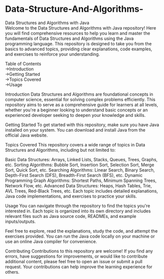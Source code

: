 # Data-Structure-And-Algorithms-
Data Structures and Algorithms with Java                                                                                                                   
Welcome to the Data Structures and Algorithms with Java repository! Here you will find comprehensive resources to help you learn and master the fundamentals of Data Structures and Algorithms using the Java programming language. This repository is designed to take you from the basics to advanced topics, providing clear explanations, code examples, and exercises to reinforce your understanding.

Table of Contents                                                           
->Introduction                                                                     
->Getting Started                                                          
->Topics Covered                                                        
->Usage                                           

Introduction
Data Structures and Algorithms are foundational concepts in computer science, essential for solving complex problems efficiently. This repository aims to serve as a comprehensive guide for learners at all levels, whether you're a beginner looking to understand basic concepts or an experienced developer seeking to deepen your knowledge and skills.

Getting Started
To get started with this repository, make sure you have Java installed on your system. You can download and install Java from the official Java website.

Topics Covered
This repository covers a wide range of topics in Data Structures and Algorithms, including but not limited to:

Basic Data Structures: Arrays, Linked Lists, Stacks, Queues, Trees, Graphs, etc.
Sorting Algorithms: Bubble Sort, Insertion Sort, Selection Sort, Merge Sort, Quick Sort, etc.
Searching Algorithms: Linear Search, Binary Search, Depth-First Search (DFS), Breadth-First Search (BFS), etc.
Dynamic Programming
Graph Algorithms: Shortest Paths, Minimum Spanning Trees, Network Flow, etc.
Advanced Data Structures: Heaps, Hash Tables, Trie, AVL Trees, Red-Black Trees, etc.
Each topic includes detailed explanations, Java code implementations, and exercises to practice your skills.

Usage
You can navigate through the repository to find the topics you're interested in. Each topic is organized into its own directory and includes relevant files such as Java source code, READMEs, and example inputs/outputs.

Feel free to explore, read the explanations, study the code, and attempt the exercises provided. You can run the Java code locally on your machine or use an online Java compiler for convenience.

Contributing
Contributions to this repository are welcome! If you find any errors, have suggestions for improvements, or would like to contribute additional content, please feel free to open an issue or submit a pull request. Your contributions can help improve the learning experience for others.
